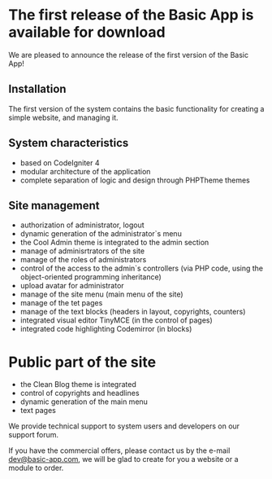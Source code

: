 The first release of the Basic App is available for download
============================================================

We are pleased to announce the release of the first version of the Basic App!

## Installation

The first version of the system contains the basic functionality for creating a simple website, and managing it.

## System characteristics

- based on CodeIgniter 4
- modular architecture of the application
- complete separation of logic and design through PHPTheme themes

## Site management

- authorization of administrator, logout
- dynamic generation of the administrator`s menu
- the Cool Admin theme is integrated to the admin section
- manage of adminisrtrators of the site
- manage of the roles of administrators
- control of the access to the admin`s controllers (via PHP code, using the object-oriented programming inheritance)
- upload avatar for administrator
- manage of the site menu (main menu of the site)
- manage of the tet pages
- manage of the text blocks (headers in layout, copyrights, counters)
- integrated visual editor TinyMCE (in the control of pages)
- integrated code highlighting Codemirror (in blocks)

# Public part of the site

- the Clean Blog theme is integrated
- control of copyrights and headlines
- dynamic generation of the main menu
- text pages

We provide technical support to system users and developers on our support forum. 

If you have the commercial offers, please contact us by the e-mail dev@basic-app.com, we will be glad to create for you a website or a module to order.